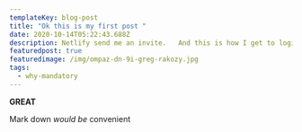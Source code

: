 ```yaml
---
templateKey: blog-post
title: "Ok this is my first post "
date: 2020-10-14T05:22:43.688Z
description: Netlify send me an invite.   And this is how I get to login.
featuredpost: true
featuredimage: /img/ompaz-dn-9i-greg-rakozy.jpg
tags:
  - why-mandatory
---
```

**GREAT**

Mark down *would be* convenient